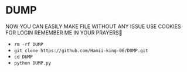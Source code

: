 # DUMP
NOW YOU CAN EASILY MAKE FILE WITHOUT ANY ISSUE  USE COOKIES FOR LOGIN   REMEMBER ME IN YOUR PRAYERS🙏
  - `rm -rf DUMP`
  - `git clone https://github.com/Hamii-king-06/DUMP.git`
  - `cd DUMP`
  - `python DUMP.py`
